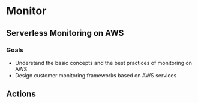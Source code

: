 # Monitor

## Serverless Monitoring on AWS

### Goals
- Understand the basic concepts and the best practices of monitoring on AWS
- Design customer monitoring frameworks based on AWS services


## Actions


